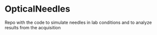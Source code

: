 # OpticalNeedles
Repo with the code to simulate needles in lab conditions and to analyze results from the acquisition 
